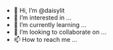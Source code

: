 - 👋 Hi, I’m @daisylit
- 👀 I’m interested in ...
- 🌱 I’m currently learning ...
- 💞️ I’m looking to collaborate on ...
- 📫 How to reach me ...

<!---
daisylit/daisylit is a ✨ special ✨ repository because its `README.md` (this file) appears on your GitHub profile.
You can click the Preview link to take a look at your changes.
--->
